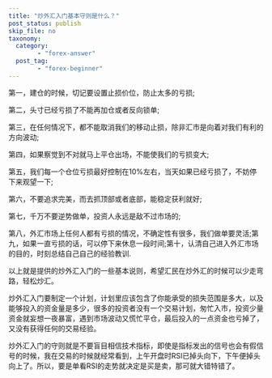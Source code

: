 ```yaml
---
title: "炒外汇入门基本守则是什么？"
post_status: publish
skip_file: no
taxonomy:
  category:
        - "forex-answer"
  post_tag:
        - "forex-beginner"
---
```


第一，建仓的时候，切记要设置止损价位，防止太多的亏损;

第二，头寸已经亏损了不能再加仓或者反向锁单;

第三，在任何情况下，都不能取消我们的移动止损，除非汇市是向着对我们有利的方向波动;

第四，如果察觉到不对就马上平仓出场，不能使我们的亏损变大;

第五，我们每一个仓位亏损最好控制在10%左右，当天如果已经亏损了，不妨停下来观望一下;

第六，不要追求完美，而去抓顶部或者底部，能稳定获利就好;

第七，千万不要逆势做单，投资人永远是敌不过市场的;

第八，外汇市场上任何人都有亏损的情况，不确定性有很多，我们做单要灵活;第九，如果一直亏损的话，可以停下来休息一段时间;第十，认清自己进入外汇市场的目的，时刻总结自己自己的经验教训.

以上就是提供的炒外汇入门的一些基本说则，希望汇民在炒外汇的时候可以少走弯路，轻松炒汇。

炒外汇入门要制定一个计划，计划里应该包含了你能承受的损失范围是多大，以及能够投入的资金量是多少，很多的投资者没有一个交易计划，匆忙入市，投资少量资金就妄想一夜暴富，遇到市场波动又慌忙平仓，最后投入的一点资金也亏掉了，又没有获得任何的交易经验。

炒外汇入门的守则就是不要盲目相信技术指标，即使是指标发出的信号也会有假信号的时候，我在交易的时候就经常看到，上午开盘时RSI已掉头向下，下午便掉头向上了。所以，要是单看RSI的走势就决定是买是卖，那可就大错特错了。
